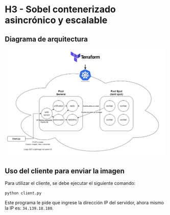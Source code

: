 # H3 - Sobel contenerizado asincrónico y escalable

## Diagrama de arquitectura
![diagrama de arquitectura](imagen.png)

## Uso del cliente para enviar la imagen
Para utilizar el cliente, se debe ejecutar el siguiente comando:
```
python client.py
```
Este programa le pide que ingrese la dirección IP del servidor, ahora mismo la IP es: ```34.139.18.180```.
